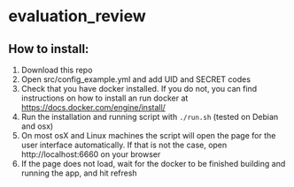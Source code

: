 # evaluation_review

## How to install:

1. Download this repo
2. Open src/config_example.yml and add UID and SECRET codes
3. Check that you have docker installed. If you do not, you can find instructions on how to install an run docker at https://docs.docker.com/engine/install/
4. Run the installation and running script with `./run.sh` (tested on Debian and osx)
5. On most osX and Linux machines the script will open the page for the user interface automatically. If that is not the case, open http://localhost:6660 on your browser
6. If the page does not load, wait for the docker to be finished building and running the app, and hit refresh
